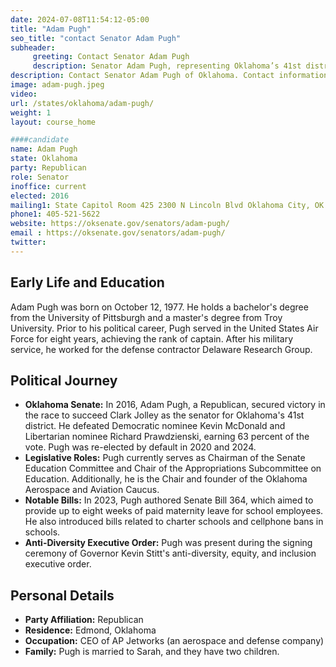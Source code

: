 ```yaml
---
date: 2024-07-08T11:54:12-05:00
title: "Adam Pugh"
seo_title: "contact Senator Adam Pugh"
subheader:
     greeting: Contact Senator Adam Pugh
     description: Senator Adam Pugh, representing Oklahoma’s 41st district since 2016.
description: Contact Senator Adam Pugh of Oklahoma. Contact information for Adam Pugh includes email address, phone number, and mailing address.
image: adam-pugh.jpeg
video:
url: /states/oklahoma/adam-pugh/
weight: 1
layout: course_home

####candidate
name: Adam Pugh
state: Oklahoma
party: Republican
role: Senator
inoffice: current
elected: 2016
mailing1: State Capitol Room 425 2300 N Lincoln Blvd Oklahoma City, OK 73105
phone1: 405-521-5622
website: https://oksenate.gov/senators/adam-pugh/
email : https://oksenate.gov/senators/adam-pugh/
twitter:
---
```

## Early Life and Education
Adam Pugh was born on October 12, 1977. He holds a bachelor's degree from the University of Pittsburgh and a master's degree from Troy University. Prior to his political career, Pugh served in the United States Air Force for eight years, achieving the rank of captain. After his military service, he worked for the defense contractor Delaware Research Group.

## Political Journey
- **Oklahoma Senate:** In 2016, Adam Pugh, a Republican, secured victory in the race to succeed Clark Jolley as the senator for Oklahoma's 41st district. He defeated Democratic nominee Kevin McDonald and Libertarian nominee Richard Prawdzienski, earning 63 percent of the vote. Pugh was re-elected by default in 2020 and 2024.
- **Legislative Roles:** Pugh currently serves as Chairman of the Senate Education Committee and Chair of the Appropriations Subcommittee on Education. Additionally, he is the Chair and founder of the Oklahoma Aerospace and Aviation Caucus.
- **Notable Bills:** In 2023, Pugh authored Senate Bill 364, which aimed to provide up to eight weeks of paid maternity leave for school employees. He also introduced bills related to charter schools and cellphone bans in schools.
- **Anti-Diversity Executive Order:** Pugh was present during the signing ceremony of Governor Kevin Stitt's anti-diversity, equity, and inclusion executive order.

## Personal Details
- **Party Affiliation:** Republican
- **Residence:** Edmond, Oklahoma
- **Occupation:** CEO of AP Jetworks (an aerospace and defense company)
- **Family:** Pugh is married to Sarah, and they have two children.
